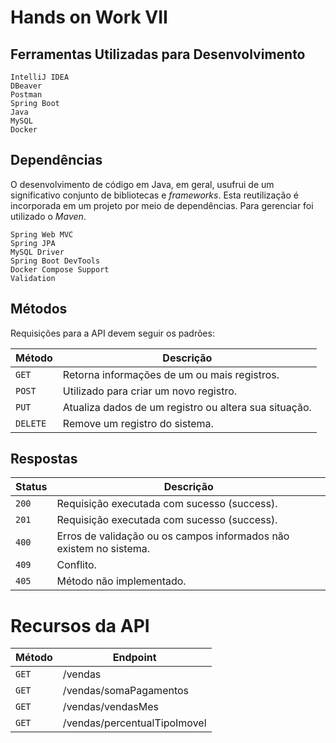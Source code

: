 # **Hands on Work VII**

## **Ferramentas Utilizadas para Desenvolvimento**

```
IntelliJ IDEA
DBeaver
Postman
Spring Boot   
Java
MySQL
Docker
```

## **Dependências**

O desenvolvimento de código em Java, em geral, usufrui de um significativo conjunto de bibliotecas e _frameworks_. Esta
reutilização é incorporada em um projeto por meio de dependências. Para gerenciar foi utilizado o _Maven_.

```
Spring Web MVC
Spring JPA
MySQL Driver
Spring Boot DevTools
Docker Compose Support
Validation
```

## **Métodos**

Requisições para a API devem seguir os padrões:

| Método | Descrição |
|---|---|
| `GET` | Retorna informações de um ou mais registros. |
| `POST` | Utilizado para criar um novo registro. |
| `PUT` | Atualiza dados de um registro ou altera sua situação. |
| `DELETE` | Remove um registro do sistema. |

## **Respostas**

| Status | Descrição                                                          |
|--------|--------------------------------------------------------------------|
| `200`  | Requisição executada com sucesso (success).                        |
| `201`  | Requisição executada com sucesso (success).                        |
| `400`  | Erros de validação ou os campos informados não existem no sistema. |
| `409`  | Conflito.                                                          |
| `405`  | Método não implementado.                                           |

# **Recursos da API**

| Método     | Endpoint                                       |
|------------|------------------------------------------------|
| `GET`      | /vendas                                        |
| `GET`      | /vendas/somaPagamentos                         |
| `GET`      | /vendas/vendasMes                              |
| `GET`      | /vendas/percentualTipoImovel                   |

